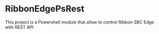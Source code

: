 # RibbonEdgePsRest
This project is a Powershell module that allow to control Ribbon SBC Edge with REST API
